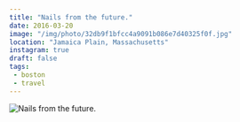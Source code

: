 ```yaml
---
title: "Nails from the future."
date: 2016-03-20
image: "/img/photo/32db9f1bfcc4a9091b086e7d40325f0f.jpg"
location: "Jamaica Plain, Massachusetts"
instagram: true
draft: false
tags:
 - boston
 - travel
---
```


![Nails from the future.](/img/photo/32db9f1bfcc4a9091b086e7d40325f0f.jpg)

